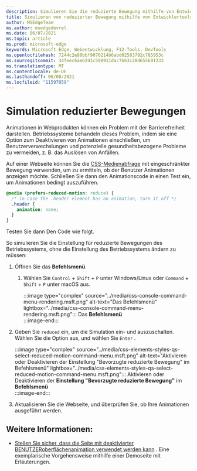 ```yaml
---
description: Simulieren Sie die reduzierte Bewegung mithilfe von Entwicklertools.
title: Simulieren von reduzierter Bewegung mithilfe von Entwicklertools (CSS bevorzugt reduzierte Bewegung)
author: MSEdgeTeam
ms.author: msedgedevrel
ms.date: 06/07/2021
ms.topic: article
ms.prod: microsoft-edge
keywords: Microsoft Edge, Webentwicklung, F12-Tools, DevTools
ms.openlocfilehash: 7244c2e80bbf9070214b6abd02583792c785953c
ms.sourcegitcommit: 34feec6ae6241c598911dac7b63c28d655691233
ms.translationtype: MT
ms.contentlocale: de-DE
ms.lasthandoff: 06/08/2021
ms.locfileid: "11597059"
---
```

# <a name="reduced-motion-simulation"></a>Simulation reduzierter Bewegungen  

Animationen in Webprodukten können ein Problem mit der Barrierefreiheit darstellen.  Betriebssysteme behandeln dieses Problem, indem sie eine Option zum Deaktivieren von Animationen einschließen, um Benutzerverwechslungen und potenzielle gesundheitsbezogene Probleme zu vermeiden, z. B. das Auslösen von Anfällen.  

Auf einer Webseite können Sie die [CSS-Medienabfrage][MDNPrefersReducedMotion] mit eingeschränkter Bewegung verwenden, um zu ermitteln, ob der Benutzer Animationen anzeigen möchte.  Schließen Sie dann den Animationscode in einen Test ein, um Animationen bedingt auszuführen.  

```css
@media (prefers-reduced-motion: reduce) {
  /* in case the .header element has an animation, turn it off */
  .header {
    animation: none;
  }
}
```  

Testen Sie dann Den Code wie folgt.

So simulieren Sie die Einstellung für reduzierte Bewegungen des Betriebssystems, ohne die Einstellung des Betriebssystems ändern zu müssen:

1.  Öffnen Sie das **Befehlsmenü**.  
    1.  Wählen Sie `Control` + `Shift` + `P` unter Windows/Linux oder `Command` + `Shift` + `P` unter macOS aus.  
        
        :::image type="complex" source="../media/css-console-command-menu-rendering.msft.png" alt-text="Das Befehlsmenü" lightbox="../media/css-console-command-menu-rendering.msft.png":::
           Das **Befehlsmenü**  
        :::image-end:::  
        
1.  Geben Sie `reduced` ein, um die Simulation ein- und auszuschalten.  Wählen Sie die Option aus, und wählen Sie `Enter` .  
    
    :::image type="complex" source="../media/css-elements-styles-qs-select-reduced-motion-command-menu.msft.png" alt-text="Aktivieren oder Deaktivieren der Einstellung "Bevorzugte reduzierte Bewegung" im Befehlsmenü" lightbox="../media/css-elements-styles-qs-select-reduced-motion-command-menu.msft.png":::
       Aktivieren oder Deaktivieren der **Einstellung "Bevorzugte reduzierte Bewegung"** im **Befehlsmenü**  
    :::image-end:::  
    
1.  Aktualisieren Sie die Webseite, und überprüfen Sie, ob Ihre Animationen ausgeführt werden.


## <a name="see-also"></a>Weitere Informationen:

* [Stellen Sie sicher, dass die Seite mit deaktivierter BENUTZERoberflächenanimation verwendet werden kann](test-reduced-ui-motion.md) . Eine exemplarische Vorgehensweise mithilfe einer Demoseite mit Erläuterungen.

    
<!-- links -->  
[DevtoolsIndex]: ../index.md "Microsoft Edge (Chromium) -Entwicklertools | Microsoft Docs"  
[MDNPrefersReducedMotion]: https://developer.mozilla.org/docs/Web/CSS/@media/prefers-reduced-motion "bevorzugt reduzierte | Mdn"  
